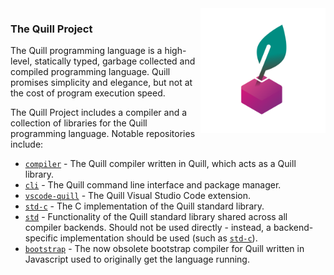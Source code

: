 <img src="./quill_tp.svg" height="200px" align="right">

### The Quill Project
The Quill programming language is a high-level, statically typed, garbage collected and compiled programming language. Quill promises simplicity and elegance, but not at the cost of program execution speed.

The Quill Project includes a compiler and a collection of libraries for the Quill programming language. Notable repositories include:
- [`compiler`](https://github.com/quill-project/compiler) - The Quill compiler written in Quill, which acts as a Quill library.
- [`cli`](https://github.com/quill-project/cli) - The Quill command line interface and package manager.
- [`vscode-quill`](https://github.com/quill-project/vscode-quill) - The Quill Visual Studio Code extension.
- [`std-c`](https://github.com/quill-project/std-c) - The C implementation of the Quill standard library.
- [`std`](https://github.com/quill-project/std) - Functionality of the Quill standard library shared across all compiler backends. Should not be used directly - instead, a backend-specific implementation should be used (such as [`std-c`](https://github.com/quill-project/std-c)).
- [`bootstrap`](https://github.com/quill-project/bootstrap) - The now obsolete bootstrap compiler for Quill written in Javascript used to originally get the language running.